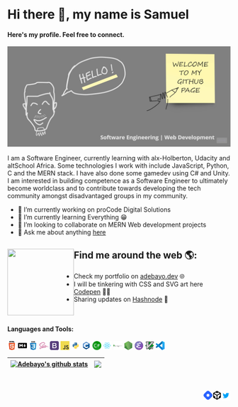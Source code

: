 # Hi there 👋, my name is Samuel

#### Here's my profile. Feel free to connect.

<img src="/assets/Profile-Header.jpg" alt="introductory banner for Adebayo Samuel">

I am a Software Engineer, currently learning with alx-Holberton, Udacity and altSchool Africa. Some technologies I work with include JavaScript, Python, C and the MERN stack. I have also done some gamedev using C# and Unity. I am interested in building competence as a Software Engineer to ultimately become worldclass and to contribute towards developing the tech community amongst disadvantaged groups in my community.

- 🔭 I’m currently working on proCode Digital Solutions
- 🌱 I’m currently learning Everything 😁
- 👯 I’m looking to collaborate on MERN Web development projects
- 💬 Ask me about anything [here](https://github.com/Adebayo-S/Adebayo-S/issues)

## Find me around the web 🌎: <a href="https://github.com/Adebayo-S"><img align="left" width="150" height="150" src="https://media.giphy.com/media/ZRiLoLix9pnW7cVB5y/giphy.gif"></a>
- Check my portfolio on <a href="">adebayo.dev</a> 🌐
- I will be tinkering with CSS and SVG art here <a href="https://codepen.io/adebayo-s"> Codepen</a> 👨‍💻
- Sharing updates on <a href="https://s-adebayo.hashnode.dev/">Hashnode</a> 💼
<br />

#### Languages and Tools:

<code><img height="20" src="https://github.com/github/explore/blob/main/topics/html/html.png"></code>
<code><img height="20" src="https://github.com/github/explore/blob/main/topics/markdown/markdown.png"></code>
<code><img height="20" src="https://github.com/github/explore/blob/main/topics/css/css.png"></code>
<code><img height="20" src="https://github.com/github/explore/blob/main/topics/sass/sass.png"></code>
<code><img height="20" src="https://github.com/github/explore/blob/main/topics/bootstrap/bootstrap.png"></code>
<code><img height="20" src="https://raw.githubusercontent.com/github/explore/80688e429a7d4ef2fca1e82350fe8e3517d3494d/topics/javascript/javascript.png"></code>
<code><img height="20" src="https://github.com/github/explore/blob/main/topics/python/python.png"></code>
<code><img height="20" src="https://github.com/github/explore/blob/main/topics/c/c.png"></code>
<code><img height="20" src="https://github.com/github/explore/blob/main/topics/csharp/csharp.png"></code>
<code><img height="20" src="https://raw.githubusercontent.com/github/explore/80688e429a7d4ef2fca1e82350fe8e3517d3494d/topics/react/react.png"></code>
<code><img height="20" src="https://github.com/github/explore/blob/main/topics/mongodb/mongodb.png"></code>
<code><img height="20" src="https://raw.githubusercontent.com/github/explore/80688e429a7d4ef2fca1e82350fe8e3517d3494d/topics/nodejs/nodejs.png"></code>
<code><img height="20" src="https://github.com/github/explore/blob/main/topics/emacs/emacs.png"></code>
<code><img height="20" src="https://github.com/github/explore/blob/main/topics/vim/vim.png"></code>
<code><img height="20" src="https://github.com/github/explore/blob/main/topics/visual-studio-code/visual-studio-code.png"></code>



| <a href="https://github.com/Adebayo-S/github-readme-stats"><img align="center" src="https://github-readme-stats.vercel.app/api?username=Adebayo-S&show_icons=true&include_all_commits=true&theme=dark&count_private=true&hide_border=true&border_radius=2&hide=stars,prs,issues,contribs" alt="Adebayo's github stats" /></a> | <a href="https://github.com/Adebayo-S/github-readme-stats"><img align="center" src="https://github-readme-stats.vercel.app/api/top-langs/?username=Adebayo-S&layout=compact&theme=dark&hide_border=true&hide=html,css" /></a> |
| ------------- | ------------- |

<br />
<br />

<a href="https://twitter.com/el_adebayor">
  <img align="right" alt="Adebayo Samuel | Twitter" width="21px" src="https://github.com/github/explore/blob/main/topics/twitter/twitter.png" />
</a>
<a href="https://codepen.io/adebayo-s">
  <img align="right" alt="Adebayo Samuel | CodeSandbox" width="20px" src="https://raw.githubusercontent.com/anuraghazra/anuraghazra/master/assets/codesandbox.svg"/>
</a>
<a href="https://s-adebayo.hashnode.dev/">
  <img align="right" alt="Adebayo Samuel | Hashnode" width="20px" src="https://github.com/dephraiim/hacknode/blob/345ccd76108f9cc43430e606ee7dcf3030646dbe/assets/hashnode.png"/>
</a>
